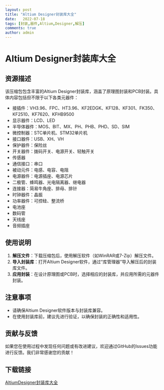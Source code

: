 ```yaml
---
layout: post
title: "Altium Designer封装库大全"
date:   2022-07-18
tags: [封装,器件,Altium,Designer,解压]
comments: true
author: admin
---
```

# Altium Designer封装库大全

## 资源描述

该压缩包包含丰富的Altium Designer封装库，涵盖了原理图封装和PCB封装。具体内容包括但不限于以下各类元器件：

- 接插件：VH3.96、FPC、HT3.96、KF2EDGK、KF128、KF301、FK350、KF2510、KF7620、KFHB9500
- 显示器件：LCD、LED
- 半导体器件：MOS、BIT、MX、PH、PHB、PHD、SD、SIM
- 微控制器：STC单片机、STM32单片机
- 接口器件：USB、XH、VH
- 保护器件：保险丝
- 开关器件：拨码开关、电源开关、轻触开关
- 传感器
- 通信接口：串口
- 被动元件：电感、电容、电阻
- 电源器件：电源插座、电源芯片
- 二极管、蜂鸣器、光电隔离器、继电器
- 连接器：简易牛角座、排母、排针
- 时钟器件：晶振
- 功率器件：可控硅、整流桥
- 电池座
- 数码管
- 天线座
- 音频插座

## 使用说明

1. **解压文件**：下载压缩包后，使用解压软件（如WinRAR或7-Zip）解压文件。
2. **导入封装库**：打开Altium Designer软件，通过“库管理器”导入解压后的封装库文件。
3. **应用封装**：在设计原理图或PCB时，选择相应的封装库，并应用所需的元器件封装。

## 注意事项

- 请确保Altium Designer软件版本与封装库兼容。
- 在使用封装库前，建议先进行验证，以确保封装的正确性和适用性。

## 贡献与反馈

如果您在使用过程中发现任何问题或有改进建议，欢迎通过GitHub的Issues功能进行反馈。我们非常感谢您的贡献！

## 下载链接

[AltiumDesigner封装库大全](https://pan.quark.cn/s/1892ccb9b3fc)